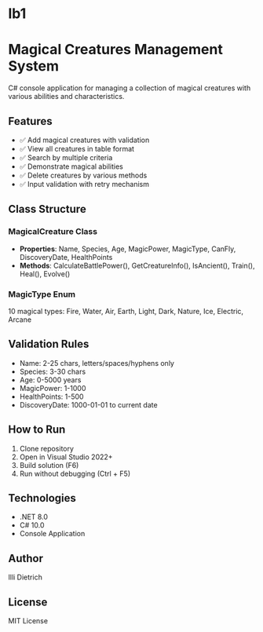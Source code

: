 # lb1
# Magical Creatures Management System

C# console application for managing a collection of magical creatures with various abilities and characteristics.

## Features

- ✅ Add magical creatures with validation
- ✅ View all creatures in table format
- ✅ Search by multiple criteria
- ✅ Demonstrate magical abilities
- ✅ Delete creatures by various methods
- ✅ Input validation with retry mechanism

## Class Structure

### MagicalCreature Class
- **Properties**: Name, Species, Age, MagicPower, MagicType, CanFly, DiscoveryDate, HealthPoints
- **Methods**: CalculateBattlePower(), GetCreatureInfo(), IsAncient(), Train(), Heal(), Evolve()

### MagicType Enum
10 magical types: Fire, Water, Air, Earth, Light, Dark, Nature, Ice, Electric, Arcane

## Validation Rules
- Name: 2-25 chars, letters/spaces/hyphens only
- Species: 3-30 chars
- Age: 0-5000 years
- MagicPower: 1-1000
- HealthPoints: 1-500
- DiscoveryDate: 1000-01-01 to current date

## How to Run

1. Clone repository
2. Open in Visual Studio 2022+
3. Build solution (F6)
4. Run without debugging (Ctrl + F5)

## Technologies
- .NET 8.0
- C# 10.0
- Console Application

## Author
Illi Dietrich

## License
MIT License
